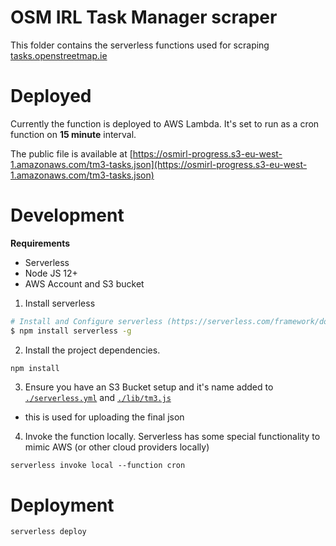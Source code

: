 # OSM IRL Task Manager scraper

This folder contains the serverless functions used for scraping [tasks.openstreetmap.ie](http://tasks.openstreetmap.ie/)

# Deployed

Currently the function is deployed to AWS Lambda. It's set to run as a cron function on **15 minute** interval.

The public file is available at [https://osmirl-progress.s3-eu-west-1.amazonaws.com/tm3-tasks.json](https://osmirl-progress.s3-eu-west-1.amazonaws.com/tm3-tasks.json)

# Development

**Requirements**

- Serverless
- Node JS 12+
- AWS Account and S3 bucket

1. Install serverless

```bash
# Install and Configure serverless (https://serverless.com/framework/docs/providers/aws/guide/credentials/)
$ npm install serverless -g 
```

2. Install the project dependencies.

```bash
npm install
```

3. Ensure you have an S3 Bucket setup and it's name added to [`./serverless.yml`](./serverless.yml) and [`./lib/tm3.js`](./lib/tm3.js)

  - this is used for uploading the final json


4. Invoke the function locally. Serverless has some special functionality to mimic AWS (or other cloud providers locally)

```
serverless invoke local --function cron
```

# Deployment

```bash
serverless deploy
```